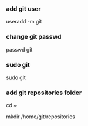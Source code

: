 ### add git user

useradd -m git

### change git passwd

passwd git

### sudo git

sudo git

### add git repositories folder

cd ~

mkdir /home/git/repositories


